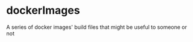 dockerImages
============

A series of docker images' build files that might be useful to someone or not
